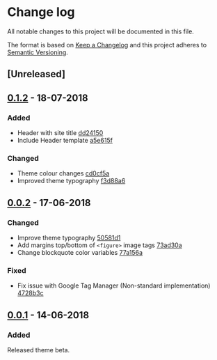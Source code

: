 # Change log
All notable changes to this project will be documented in this file.

The format is based on [Keep a Changelog](http://keepachangelog.com/en/1.0.0/)
and this project adheres to [Semantic Versioning](http://semver.org/spec/v2.0.0.html).


## [Unreleased]

## [0.1.2](https://github.com/desiredpersona/jekyll-theme-jam/releases/tag/0.1.2) - 18-07-2018
### Added
- Header with site title [dd24150](https://github.com/desiredpersona/jekyll-theme-jam/commit/dd241504152b453d021d73f1e958b99659c5a1f3)
- Include Header template [a5e615f](https://github.com/desiredpersona/jekyll-theme-jam/commit/a5e615fb8a4943f4e8ed01d20c27cfa0a42c1cb6)

### Changed
- Theme colour changes [cd0cf5a](https://github.com/desiredpersona/jekyll-theme-jam/commit/cd0cf5a7efabf04e737d686bebb32c17465f519d)
- Improved theme typography [f3d88a6](https://github.com/desiredpersona/jekyll-theme-jam/commit/f3d88a625751658bb889b052c9d4164b2b6f0a43)

## [0.0.2](https://github.com/desiredpersona/jekyll-theme-jam/releases/tag/0.0.2) - 17-06-2018
### Changed
- Improve theme typography [50581d1](https://github.com/desiredpersona/jekyll-theme-jam/commit/50581d1390df478a0bc5fc39b95c95201820273f)
- Add margins top/bottom of `<figure>` image tags [73ad30a](https://github.com/desiredpersona/jekyll-theme-jam/commit/73ad30a1608de202fedea072437cc1f3ac50f604)
- Change blockquote color variables [77a156a](https://github.com/desiredpersona/jekyll-theme-jam/commit/77a156ae07771df3f54388d0eb35afda79c87213)

### Fixed
- Fix issue with Google Tag Manager (Non-standard implementation) [4728b3c](https://github.com/desiredpersona/jekyll-theme-jam/commit/4728b3c6c1f9d9185bcfc18a45a5eab5a899661b)

## [0.0.1](https://github.com/desiredpersona/jekyll-theme-jam/releases/tag/0.0.1) - 14-06-2018
### Added
Released theme beta.